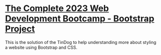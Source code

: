 # [The Complete 2023 Web Development Bootcamp - Bootstrap Project](https://www.udemy.com/course/the-complete-web-development-bootcamp/)

This is the solution of the TinDog to help understanding more about styling a website using Bootstrap and CSS.

